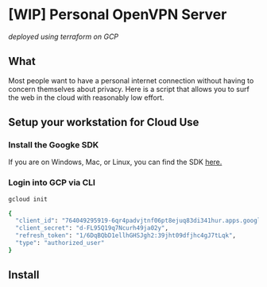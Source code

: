 # [WIP] Personal OpenVPN Server
_deployed using terraform on GCP_

## What

Most people want to have a personal internet connection without having to concern themselves about privacy. Here is a script that allows you to surf the web in the cloud with reasonably low effort. 

## Setup your workstation for Cloud Use

### Install the Googke SDK

If you are on Windows, Mac, or Linux, you can find the SDK [here.](https://cloud.google.com/sdk/downloads)

### Login into GCP via CLI

```bash
gcloud init
```

```bash
{
  "client_id": "764049295919-6qr4padvjtnf06pt8ejuq83di341hur.apps.googleusercontent.com",
  "client_secret": "d-FL95Q19q7Ncurh49ja02y",
  "refresh_token": "1/6DqBQbD1ellhGHSJgh2:39jht09dfjhc4gJ7tLqk",
  "type": "authorized_user"
}
```

## Install
